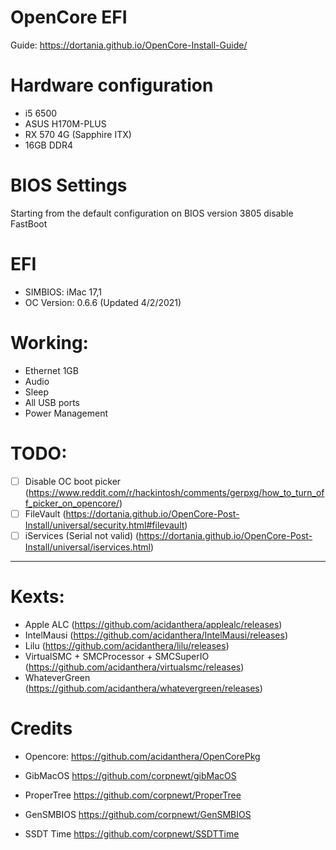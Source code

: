 # OpenCore EFI

Guide: https://dortania.github.io/OpenCore-Install-Guide/

# Hardware configuration
* i5 6500
* ASUS H170M-PLUS
* RX 570 4G (Sapphire ITX) 
* 16GB DDR4 

# BIOS Settings
Starting from the default configuration on BIOS version 3805 disable FastBoot

# EFI
- SIMBIOS: iMac 17,1 
- OC Version: 0.6.6 (Updated 4/2/2021)

# Working:
* Ethernet 1GB
* Audio
* Sleep
* All USB ports
* Power Management

# TODO:
- [ ] Disable OC boot picker (https://www.reddit.com/r/hackintosh/comments/gerpxg/how_to_turn_off_picker_on_opencore/)
- [ ] FileVault (https://dortania.github.io/OpenCore-Post-Install/universal/security.html#filevault)
- [ ] iServices (Serial not valid) (https://dortania.github.io/OpenCore-Post-Install/universal/iservices.html)

__________

# Kexts:
* Apple ALC (https://github.com/acidanthera/applealc/releases)
* IntelMausi (https://github.com/acidanthera/IntelMausi/releases)
* Lilu (https://github.com/acidanthera/lilu/releases)
* VirtualSMC + SMCProcessor + SMCSuperIO (https://github.com/acidanthera/virtualsmc/releases)
* WhateverGreen (https://github.com/acidanthera/whatevergreen/releases)

# Credits
* Opencore: https://github.com/acidanthera/OpenCorePkg

* GibMacOS https://github.com/corpnewt/gibMacOS
* ProperTree https://github.com/corpnewt/ProperTree
* GenSMBIOS https://github.com/corpnewt/GenSMBIOS
* SSDT Time https://github.com/corpnewt/SSDTTime
